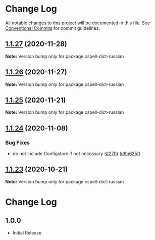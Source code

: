 # Change Log

All notable changes to this project will be documented in this file.
See [Conventional Commits](https://conventionalcommits.org) for commit guidelines.

## [1.1.27](https://github.com/streetsidesoftware/cspell-dicts/compare/cspell-dict-russian@1.1.26...cspell-dict-russian@1.1.27) (2020-11-28)

**Note:** Version bump only for package cspell-dict-russian





## [1.1.26](https://github.com/streetsidesoftware/cspell-dicts/compare/cspell-dict-russian@1.1.25...cspell-dict-russian@1.1.26) (2020-11-27)

**Note:** Version bump only for package cspell-dict-russian





## [1.1.25](https://github.com/streetsidesoftware/cspell-dicts/compare/cspell-dict-russian@1.1.24...cspell-dict-russian@1.1.25) (2020-11-21)

**Note:** Version bump only for package cspell-dict-russian

## [1.1.24](https://github.com/streetsidesoftware/cspell-dicts/compare/cspell-dict-russian@1.1.23...cspell-dict-russian@1.1.24) (2020-11-08)

### Bug Fixes

- do not include Configstore if not necessary ([#270](https://github.com/streetsidesoftware/cspell-dicts/issues/270)) ([d8b625f](https://github.com/streetsidesoftware/cspell-dicts/commit/d8b625f2f42d5cc6c4a9390216ac1e5037886e44))

## [1.1.23](https://github.com/streetsidesoftware/cspell-dicts/compare/cspell-dict-russian@1.1.22...cspell-dict-russian@1.1.23) (2020-10-21)

**Note:** Version bump only for package cspell-dict-russian

# Change Log

## 1.0.0

- Initial Release
